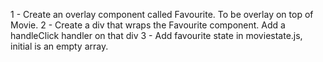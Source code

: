 1 - Create an overlay component called Favourite. To be overlay on top of Movie.
2 - Create a div that wraps the Favourite component. Add a handleClick handler on that div
3 - Add favourite state in moviestate.js, initial is an empty array.